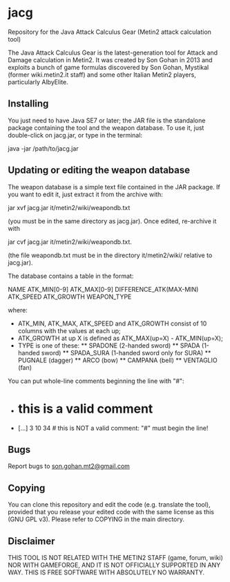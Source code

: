 jacg
====

Repository for the Java Attack Calculus Gear (Metin2 attack calculation tool)

The Java Attack Calculus Gear is the latest-generation tool for Attack and Damage calculation in Metin2.
It was created by Son Gohan in 2013 and exploits a bunch of game formulas discovered by Son Gohan, Mystikal
(former wiki.metin2.it staff) and some other Italian Metin2 players, particularly AlbyElite.

Installing
----------------
You just need to have Java SE7 or later; the JAR file is the standalone package containing the tool and
the weapon database. To use it, just double-click on jacg.jar, or type in the terminal:

java -jar /path/to/jacg.jar

Updating or editing the weapon database
-----------------------------------------
The weapon database is a simple text file contained in the JAR package. If you want to edit it, just
extract it from the archive with:

jar xvf jacg.jar it/metin2/wiki/weapondb.txt

(you must be in the same directory as jacg.jar). Once edited, re-archive it with

jar cvf jacg.jar it/metin2/wiki/weapondb.txt.

(the file weapondb.txt must be in the directory it/metin2/wiki/ relative to jacg.jar).

The database contains a table in the format:

NAME ATK_MIN[0-9] ATK_MAX[0-9] DIFFERENCE_ATK(MAX-MIN) ATK_SPEED ATK_GROWTH WEAPON_TYPE

where:
* ATK_MIN, ATK_MAX, ATK_SPEED and ATK_GROWTH consist of 10 columns with the values at each up;
* ATK_GROWTH at up X is defined as ATK_MAX(up=X) - ATK_MIN(up=X);
* TYPE is one of these:
** SPADONE (2-handed sword)
** SPADA (1-handed sword)
** SPADA_SURA (1-handed sword only for SURA)
** PUGNALE (dagger)
** ARCO (bow)
** CAMPANA (bell)
** VENTAGLIO (fan)

You can put whole-line comments beginning the line with "#":
* # this is a valid comment
* [...] 3 10 34 # this is NOT a valid comment: "#" must begin the line!

Bugs
-------
Report bugs to son.gohan.mt2@gmail.com

Copying 
---------
You can clone this repository and edit the code (e.g. translate the tool), provided that you release your edited code with the same license as this (GNU GPL v3). Please refer to COPYING in the main directory.

Disclaimer
------------
THIS TOOL IS NOT RELATED WITH THE METIN2 STAFF (game, forum, wiki) NOR WITH GAMEFORGE, AND IT IS NOT OFFICIALLY SUPPORTED IN ANY WAY. THIS IS FREE SOFTWARE WITH ABSOLUTELY NO WARRANTY.
